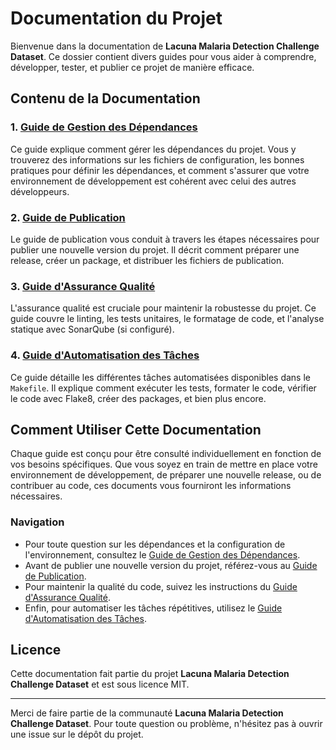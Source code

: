 # Documentation du Projet

Bienvenue dans la documentation de **Lacuna Malaria Detection Challenge Dataset**. Ce dossier contient divers guides pour vous aider à comprendre, développer, tester, et publier ce projet de manière efficace.

## Contenu de la Documentation

### 1. [Guide de Gestion des Dépendances](./Dependency_Management_Guide.md)

Ce guide explique comment gérer les dépendances du projet. Vous y trouverez des informations sur les fichiers de configuration, les bonnes pratiques pour définir les dépendances, et comment s'assurer que votre environnement de développement est cohérent avec celui des autres développeurs.

### 2. [Guide de Publication](./Release_Guide.md)

Le guide de publication vous conduit à travers les étapes nécessaires pour publier une nouvelle version du projet. Il décrit comment préparer une release, créer un package, et distribuer les fichiers de publication.

### 3. [Guide d'Assurance Qualité](./Quality_Assurance_Guide.md)

L'assurance qualité est cruciale pour maintenir la robustesse du projet. Ce guide couvre le linting, les tests unitaires, le formatage de code, et l'analyse statique avec SonarQube (si configuré).

### 4. [Guide d'Automatisation des Tâches](./Task_Automation_Guide.md)

Ce guide détaille les différentes tâches automatisées disponibles dans le `Makefile`. Il explique comment exécuter les tests, formater le code, vérifier le code avec Flake8, créer des packages, et bien plus encore.

## Comment Utiliser Cette Documentation

Chaque guide est conçu pour être consulté individuellement en fonction de vos besoins spécifiques. Que vous soyez en train de mettre en place votre environnement de développement, de préparer une nouvelle release, ou de contribuer au code, ces documents vous fourniront les informations nécessaires.

### Navigation

- Pour toute question sur les dépendances et la configuration de l'environnement, consultez le [Guide de Gestion des Dépendances](./Dependency_Management_Guide.md).
- Avant de publier une nouvelle version du projet, référez-vous au [Guide de Publication](./Release_Guide.md).
- Pour maintenir la qualité du code, suivez les instructions du [Guide d'Assurance Qualité](./Quality_Assurance_Guide.md).
- Enfin, pour automatiser les tâches répétitives, utilisez le [Guide d'Automatisation des Tâches](./Task_Automation_Guide.md).

## Licence

Cette documentation fait partie du projet **Lacuna Malaria Detection Challenge Dataset** et est sous licence MIT.

---

Merci de faire partie de la communauté **Lacuna Malaria Detection Challenge Dataset**. Pour toute question ou problème, n'hésitez pas à ouvrir une issue sur le dépôt du projet.

